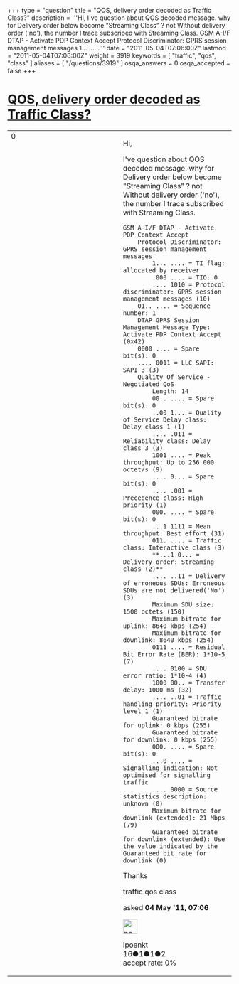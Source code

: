 +++
type = "question"
title = "QOS, delivery order decoded as Traffic Class?"
description = '''Hi, I&#x27;ve question about QOS decoded message. why for Delivery order below become &quot;Streaming Class&quot; ? not Without delivery order (&#x27;no&#x27;), the number I trace subscribed with Streaming Class. GSM A-I/F DTAP - Activate PDP Context Accept  Protocol Discriminator: GPRS session management messages  1... ......'''
date = "2011-05-04T07:06:00Z"
lastmod = "2011-05-04T07:06:00Z"
weight = 3919
keywords = [ "traffic", "qos", "class" ]
aliases = [ "/questions/3919" ]
osqa_answers = 0
osqa_accepted = false
+++

<div class="headNormal">

# [QOS, delivery order decoded as Traffic Class?](/questions/3919/qos-delivery-order-decoded-as-traffic-class)

</div>

<div id="main-body">

<div id="askform">

<table id="question-table" style="width:100%;"><colgroup><col style="width: 50%" /><col style="width: 50%" /></colgroup><tbody><tr class="odd"><td style="width: 30px; vertical-align: top"><div class="vote-buttons"><div id="post-3919-score" class="post-score" title="current number of votes">0</div><div id="favorite-count" class="favorite-count"></div></div></td><td><div id="item-right"><div class="question-body"><p>Hi,</p><p>I've question about QOS decoded message. why for Delivery order below become "Streaming Class" ? not Without delivery order ('no'), the number I trace subscribed with Streaming Class.</p><pre><code>GSM A-I/F DTAP - Activate PDP Context Accept
    Protocol Discriminator: GPRS session management messages
        1... .... = TI flag: allocated by receiver
        .000 .... = TIO: 0
        .... 1010 = Protocol discriminator: GPRS session management messages (10)
    01.. .... = Sequence number: 1
    DTAP GPRS Session Management Message Type: Activate PDP Context Accept (0x42)
    0000 .... = Spare bit(s): 0
    .... 0011 = LLC SAPI: SAPI 3 (3)
    Quality Of Service - Negotiated QoS
        Length: 14
        00.. .... = Spare bit(s): 0
        ..00 1... = Quality of Service Delay class: Delay class 1 (1)
        .... .011 = Reliability class: Delay class 3 (3)
        1001 .... = Peak throughput: Up to 256 000 octet/s (9)
        .... 0... = Spare bit(s): 0
        .... .001 = Precedence class: High priority (1)
        000. .... = Spare bit(s): 0
        ...1 1111 = Mean throughput: Best effort (31)
        011. .... = Traffic class: Interactive class (3)
        **...1 0... = Delivery order: Streaming class (2)**
        .... ..11 = Delivery of erroneous SDUs: Erroneous SDUs are not delivered(&#39;No&#39;) (3)
        Maximum SDU size: 1500 octets (150)
        Maximum bitrate for uplink: 8640 kbps (254)
        Maximum bitrate for downlink: 8640 kbps (254)
        0111 .... = Residual Bit Error Rate (BER): 1*10-5 (7)
        .... 0100 = SDU error ratio: 1*10-4 (4)
        1000 00.. = Transfer delay: 1000 ms (32)
        .... ..01 = Traffic handling priority: Priority level 1 (1)
        Guaranteed bitrate for uplink: 0 kbps (255)
        Guaranteed bitrate for downlink: 0 kbps (255)
        000. .... = Spare bit(s): 0
        ...0 .... = Signalling indication: Not optimised for signalling traffic
        .... 0000 = Source statistics description: unknown (0)
        Maximum bitrate for downlink (extended): 21 Mbps (79)
        Guaranteed bitrate for downlink (extended): Use the value indicated by the Guaranteed bit rate for downlink (0)</code></pre><p>Thanks</p></div><div id="question-tags" class="tags-container tags">traffic qos class</div><div id="question-controls" class="post-controls"></div><div class="post-update-info-container"><div class="post-update-info post-update-info-user"><p>asked <strong>04 May '11, 07:06</strong></p><img src="https://secure.gravatar.com/avatar/6bdab60f4bfd3686bbbaca91a9e2fa3a?s=32&amp;d=identicon&amp;r=g" class="gravatar" width="32" height="32" alt="ipoenkt&#39;s gravatar image" /><p>ipoenkt<br />
<span class="score" title="16 reputation points">16</span><span title="1 badges"><span class="badge1">●</span><span class="badgecount">1</span></span><span title="1 badges"><span class="silver">●</span><span class="badgecount">1</span></span><span title="2 badges"><span class="bronze">●</span><span class="badgecount">2</span></span><br />
<span class="accept_rate" title="Rate of the user&#39;s accepted answers">accept rate:</span> <span title="ipoenkt has no accepted answers">0%</span></p></div></div><div id="comments-container-3919" class="comments-container"></div><div id="comment-tools-3919" class="comment-tools"></div><div class="clear"></div><div id="comment-3919-form-container" class="comment-form-container"></div><div class="clear"></div></div></td></tr></tbody></table>

</div>

</div>

